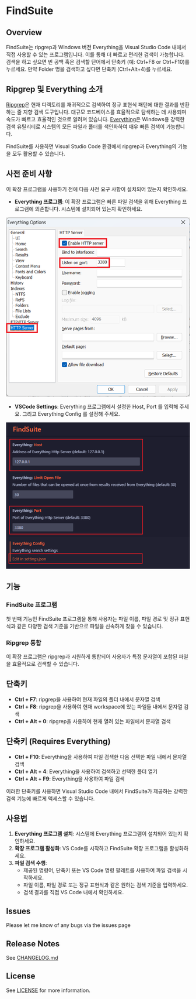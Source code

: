 # FindSuite

## Overview

FindSuite는 ripgrep과 Windows 버전 Everything을 Visual Studio Code 내에서 직접 사용할 수 있는 프로그램입니다. 이를 통해 더 빠르고 편리한 검색이 가능합니다.
검색을 하고 싶으면 빈 공백 혹은 검색할 단어에서 단축키 (예: Ctrl+F8 or Ctrl+F10)를 누르세요. 만약 Folder 명을 검색하고 싶다면 단축키 (Ctrl+Alt+4)를 누르세요.

## Ripgrep 및 Everything 소개

[Ripgrep](https://github.com/BurntSushi/ripgrep)은 현재 디렉토리를 재귀적으로 검색하여 정규 표현식 패턴에 대한 결과를 반환하는 줄 지향 검색 도구입니다. 대규모 코드베이스를 효율적으로 탐색하는 데 사용되며 속도가 빠르고 효율적인 것으로 알려져 있습니다.
[Everything](https://www.voidtools.com/)은 Windows용 강력한 검색 유틸리티로 시스템의 모든 파일과 폴더를 색인화하여 매우 빠른 검색이 가능합니다.

FindSuite를 사용하면 Visual Studio Code 환경에서 ripgrep과 Everything의 기능을 모두 활용할 수 있습니다.

## 사전 준비 사항

이 확장 프로그램을 사용하기 전에 다음 사전 요구 사항이 설치되어 있는지 확인하세요.

- **Everything 프로그램**: 이 확장 프로그램은 빠른 파일 검색을 위해 Everything 프로그램에 의존합니다. 시스템에 설치되어 있는지 확인하세요.

![Everything](images/everything1.png)

- **VSCode Settings**: Everything 프로그램에서 설정한 Host, Port 를 입력해 주세요. 그리고 Everything Config 를 설정해 주세요.

![Setting](images/setting.png)

## 기능

### FindSuite 프로그램

첫 번째 기능인 FindSuite 프로그램을 통해 사용자는 파일 이름, 파일 경로 및 정규 표현식과 같은 다양한 검색 기준을 기반으로 파일을 신속하게 찾을 수 있습니다.

### Ripgrep 통합

이 확장 프로그램은 ripgrep과 시원하게 통합되어 사용자가 특정 문자열이 포함된 파일을 효율적으로 검색할 수 있습니다.

## 단축키

- **Ctrl + F7**: ripgrep을 사용하여 현재 파일의 폴더 내에서 문자열 검색
- **Ctrl + F8**: ripgrep을 사용하여 현재 workspace에 있는 파일들 내에서 문자열 검색
- **Ctrl + Alt + 0**: ripgrep을 사용하여 현재 열려 있는 파일에서 문자열 검색

## 단축키 (Requires Everything)

- **Ctrl + F10**: Everything을 사용하여 파일 검색한 다음 선택한 파일 내에서 문자열 검색
- **Ctrl + Alt + 4**: Everything을 사용하여 검색하고 선택한 폴더 열기
- **Ctrl + Alt + F9**: Everything을 사용하여 파일 검색

이러한 단축키를 사용하면 Visual Studio Code 내에서 FindSuite가 제공하는 강력한 검색 기능에 빠르게 액세스할 수 있습니다.

## 사용법

1. **Everything 프로그램 설치**: 시스템에 Everything 프로그램이 설치되어 있는지 확인하세요.
2. **확장 프로그램 활성화**: VS Code를 시작하고 FindSuite 확장 프로그램을 활성화하세요.
3. **파일 검색 수행**:
   - 제공된 명령어, 단축키 또는 VS Code 명령 팔레트를 사용하여 파일 검색을 시작하세요.
   - 파일 이름, 파일 경로 또는 정규 표현식과 같은 원하는 검색 기준을 입력하세요.
   - 검색 결과를 직접 VS Code 내에서 확인하세요.

## Issues

Please let me know of any bugs via the issues page

## Release Notes

See [CHANGELOG.md](CHANGELOG.md)

## License

See [LICENSE](LICENSE) for more information.
